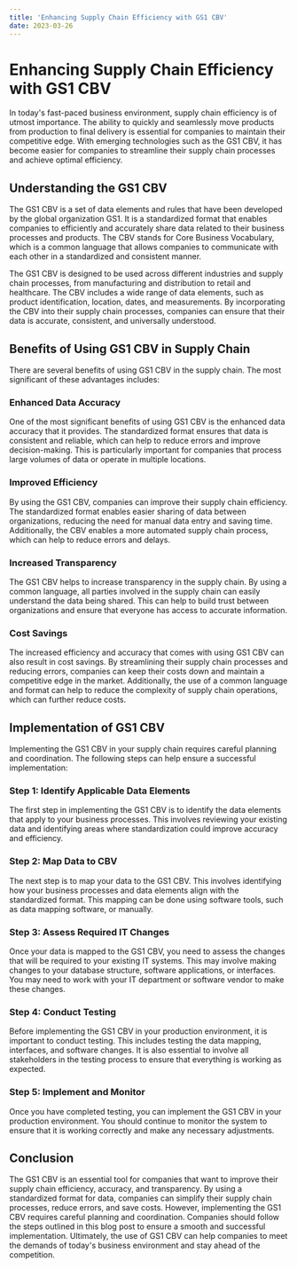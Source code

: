 ```yaml
---
title: 'Enhancing Supply Chain Efficiency with GS1 CBV'
date: 2023-03-26
---
```


# Enhancing Supply Chain Efficiency with GS1 CBV

In today's fast-paced business environment, supply chain efficiency is of utmost importance. The ability to quickly and seamlessly move products from production to final delivery is essential for companies to maintain their competitive edge. With emerging technologies such as the GS1 CBV, it has become easier for companies to streamline their supply chain processes and achieve optimal efficiency.

## Understanding the GS1 CBV

The GS1 CBV is a set of data elements and rules that have been developed by the global organization GS1. It is a standardized format that enables companies to efficiently and accurately share data related to their business processes and products. The CBV stands for Core Business Vocabulary, which is a common language that allows companies to communicate with each other in a standardized and consistent manner.

The GS1 CBV is designed to be used across different industries and supply chain processes, from manufacturing and distribution to retail and healthcare. The CBV includes a wide range of data elements, such as product identification, location, dates, and measurements. By incorporating the CBV into their supply chain processes, companies can ensure that their data is accurate, consistent, and universally understood.

## Benefits of Using GS1 CBV in Supply Chain

There are several benefits of using GS1 CBV in the supply chain. The most significant of these advantages includes:

### Enhanced Data Accuracy

One of the most significant benefits of using GS1 CBV is the enhanced data accuracy that it provides. The standardized format ensures that data is consistent and reliable, which can help to reduce errors and improve decision-making. This is particularly important for companies that process large volumes of data or operate in multiple locations.

### Improved Efficiency

By using the GS1 CBV, companies can improve their supply chain efficiency. The standardized format enables easier sharing of data between organizations, reducing the need for manual data entry and saving time. Additionally, the CBV enables a more automated supply chain process, which can help to reduce errors and delays.

### Increased Transparency

The GS1 CBV helps to increase transparency in the supply chain. By using a common language, all parties involved in the supply chain can easily understand the data being shared. This can help to build trust between organizations and ensure that everyone has access to accurate information.

### Cost Savings

The increased efficiency and accuracy that comes with using GS1 CBV can also result in cost savings. By streamlining their supply chain processes and reducing errors, companies can keep their costs down and maintain a competitive edge in the market. Additionally, the use of a common language and format can help to reduce the complexity of supply chain operations, which can further reduce costs.

## Implementation of GS1 CBV

Implementing the GS1 CBV in your supply chain requires careful planning and coordination. The following steps can help ensure a successful implementation:

### Step 1: Identify Applicable Data Elements

The first step in implementing the GS1 CBV is to identify the data elements that apply to your business processes. This involves reviewing your existing data and identifying areas where standardization could improve accuracy and efficiency.

### Step 2: Map Data to CBV

The next step is to map your data to the GS1 CBV. This involves identifying how your business processes and data elements align with the standardized format. This mapping can be done using software tools, such as data mapping software, or manually.

### Step 3: Assess Required IT Changes

Once your data is mapped to the GS1 CBV, you need to assess the changes that will be required to your existing IT systems. This may involve making changes to your database structure, software applications, or interfaces. You may need to work with your IT department or software vendor to make these changes.

### Step 4: Conduct Testing

Before implementing the GS1 CBV in your production environment, it is important to conduct testing. This includes testing the data mapping, interfaces, and software changes. It is also essential to involve all stakeholders in the testing process to ensure that everything is working as expected.

### Step 5: Implement and Monitor

Once you have completed testing, you can implement the GS1 CBV in your production environment. You should continue to monitor the system to ensure that it is working correctly and make any necessary adjustments.

## Conclusion

The GS1 CBV is an essential tool for companies that want to improve their supply chain efficiency, accuracy, and transparency. By using a standardized format for data, companies can simplify their supply chain processes, reduce errors, and save costs. However, implementing the GS1 CBV requires careful planning and coordination. Companies should follow the steps outlined in this blog post to ensure a smooth and successful implementation. Ultimately, the use of GS1 CBV can help companies to meet the demands of today's business environment and stay ahead of the competition.
